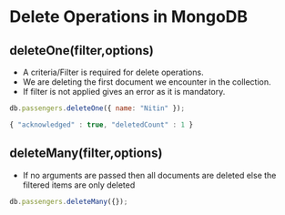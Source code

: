# Delete Operations in MongoDB

## deleteOne(filter,options)

- A criteria/Filter is required for delete operations.
- We are deleting the first document we encounter in the collection.
- If filter is not applied gives an error as it is mandatory.

```js
db.passengers.deleteOne({ name: "Nitin" });
```

```js
{ "acknowledged" : true, "deletedCount" : 1 }
```

## deleteMany(filter,options)

- If no arguments are passed then all documents are deleted else the filtered items are only deleted

```js
db.passengers.deleteMany({});
```
